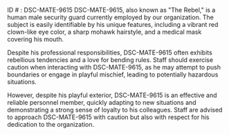 ID # : DSC-MATE-9615
DSC-MATE-9615, also known as "The Rebel," is a human male security guard currently employed by our organization. The subject is easily identifiable by his unique features, including a vibrant red clown-like eye color, a sharp mohawk hairstyle, and a medical mask covering his mouth. 

Despite his professional responsibilities, DSC-MATE-9615 often exhibits rebellious tendencies and a love for bending rules. Staff should exercise caution when interacting with DSC-MATE-9615, as he may attempt to push boundaries or engage in playful mischief, leading to potentially hazardous situations. 

However, despite his playful exterior, DSC-MATE-9615 is an effective and reliable personnel member, quickly adapting to new situations and demonstrating a strong sense of loyalty to his colleagues. Staff are advised to approach DSC-MATE-9615 with caution but also with respect for his dedication to the organization.